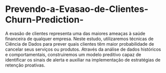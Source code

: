 # Prevendo-a-Evasao-de-Clientes-Churn-Prediction-
A evasão de clientes representa uma das maiores ameaças à saúde financeira de qualquer empresa. Neste estudo, utilizaremos técnicas de Ciência de Dados para prever quais clientes têm maior probabilidade de cancelar seus serviços ou produtos. Através da análise de dados históricos e comportamentais, construiremos um modelo preditivo capaz de identificar os sinais de alerta e auxiliar na implementação de estratégias de retenção proativas.
